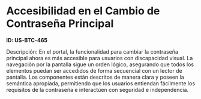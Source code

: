 # Accesibilidad en el Cambio de Contraseña Principal

**ID: US-BTC-465**

Descripción: En el portal, la funcionalidad para cambiar la contraseña principal ahora es más accesible para usuarios con discapacidad visual. La navegación por la pantalla sigue un orden lógico, asegurando que todos los elementos puedan ser accedidos de forma secuencial con un lector de pantalla. Los componentes están descritos de manera clara y poseen la semántica apropiada, permitiendo que los usuarios entiendan fácilmente los requisitos de la contraseña e interactúen con seguridad e independencia.